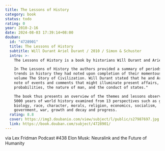 ```yaml
---
title: The Lessons of History
category: book
status: todo
rating: 0
year: 2010-2-16
date: 2024-08-03 17:39:14+08:00
douban:
  id: "4728901"
  title: The Lessons of History
  subtitle: Will Durant Ariel Durant / 2010 / Simon & Schuster
  intro: >-
    The Lessons of History is a book by historians Will Durant and Ariel Durant.

    In The Lessons of History the authors provided a summary of periods and
    trends in history they had noted upon completion of their momentous eleven
    volume The Story of Civilization. Will Durant stated that he and Ariel "made
    note of events and comments that might illuminate present affairs, future
    probabilities, the nature of man, and the conduct of states."

    The book thus presents an overview of the themes and lessons observed from
    5000 years of world history examined from 13 perspectives such as geography,
    biology, race, character, morals, religion, economics, socialism,
    government, war, growth and decay and progress.
  rating: 8.8
  cover: https://img3.doubanio.com/view/subject/l/public/s27987697.jpg
  link: https://book.douban.com/subject/4728901/
---
```


via Lex Fridman Podcast #438 Elon Musk: Neuralink and the Future of Humanity
